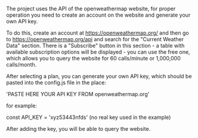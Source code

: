 The project uses the API of the openweathermap website, for proper operation you need to create an account on the website and generate your own API key. 

To do this, create an account at https://openweathermap.org/ and then go to https://openweathermap.org/api and search for the "Current Weather Data" section. There is a "Subscribe" button in this section - a table with available subscription options will be displayed - you can use the free one, which allows you to query the website for 60 calls/minute or
1,000,000 calls/month.

After selecting a plan, you can generate your own API key, which should be pasted into the config.js file in the place:

'PASTE HERE YOUR API KEY FROM openweathermap.org'

for example:

const API_KEY = 'xyz53443nfds' (no real key used in the example)

After adding the key, you will be able to query the website.
